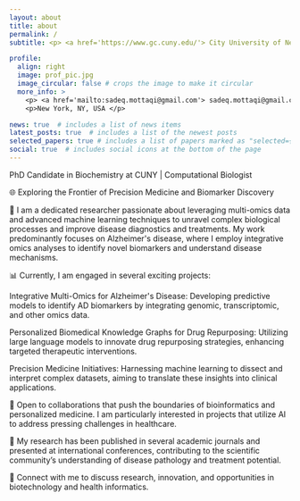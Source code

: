 ```yaml
---
layout: about
title: about
permalink: /
subtitle: <p> <a href='https://www.gc.cuny.edu/'> City University of New York </a> </p>

profile:
  align: right
  image: prof_pic.jpg
  image_circular: false # crops the image to make it circular
  more_info: >
    <p> <a href='mailto:sadeq.mottaqi@gmail.com'> sadeq.mottaqi@gmail.com </a> </p>
    <p>New York, NY, USA </p>

news: true  # includes a list of news items
latest_posts: true  # includes a list of the newest posts
selected_papers: true # includes a list of papers marked as "selected={true}"
social: true  # includes social icons at the bottom of the page
---
```



PhD Candidate in Biochemistry at CUNY | Computational Biologist

🌐 Exploring the Frontier of Precision Medicine and Biomarker Discovery

🧬 I am a dedicated researcher passionate about leveraging multi-omics data and advanced machine learning techniques to unravel complex biological processes and improve disease diagnostics and treatments. My work predominantly focuses on Alzheimer's disease, where I employ integrative omics analyses to identify novel biomarkers and understand disease mechanisms.

📊 Currently, I am engaged in several exciting projects:

Integrative Multi-Omics for Alzheimer's Disease: Developing predictive models to identify AD biomarkers by integrating genomic, transcriptomic, and other omics data.

Personalized Biomedical Knowledge Graphs for Drug Repurposing: Utilizing large language models to innovate drug repurposing strategies, enhancing targeted therapeutic interventions.

Precision Medicine Initiatives: Harnessing machine learning to dissect and interpret complex datasets, aiming to translate these insights into clinical applications.


👥 Open to collaborations that push the boundaries of bioinformatics and personalized medicine. I am particularly interested in projects that utilize AI to address pressing challenges in healthcare.

📝 My research has been published in several academic journals and presented at international conferences, contributing to the scientific community’s understanding of disease pathology and treatment potential.

🔗 Connect with me to discuss research, innovation, and opportunities in biotechnology and health informatics.
